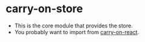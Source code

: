 # carry-on-store

- This is the core module that provides the store.
- You probably want to import from [carry-on-react](../packages/carry-on-react).
